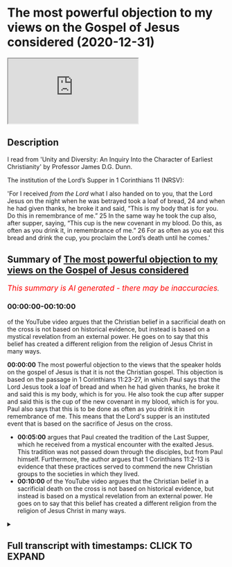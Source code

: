 # The most powerful objection to my views on the Gospel of Jesus considered (2020-12-31)

<iframe loading='lazy' allow='autoplay' src='https://www.youtube.com/embed/lNeVDnS7eoQ'></iframe>

## Description

I read from 'Unity and Diversity: An Inquiry Into the Character of Earliest Christianity' by Professor James D.G. Dunn.

The institution of the Lord’s Supper in 1 Corinthians 11 (NRSV):

'For I received *from the Lord* what I also handed on to you, that the Lord Jesus on the night when he was betrayed took a loaf of bread, 24 and when he had given thanks, he broke it and said, “This is my body that is for you. Do this in remembrance of me.” 25 In the same way he took the cup also, after supper, saying, “This cup is the new covenant in my blood. Do this, as often as you drink it, in remembrance of me.” 26 For as often as you eat this bread and drink the cup, you proclaim the Lord’s death until he comes.'

## Summary of [The most powerful objection to my views on the Gospel of Jesus considered](https://www.youtube.com/watch?v=lNeVDnS7eoQ)


*<span style="color:red; font-size:125%">This summary is AI generated - there may be inaccuracies</span>. [](/)*

### <a onclick="modifyYTiframeseektime('0')">00:00:00-00:10:00</a>

of the YouTube video argues that the Christian belief in a sacrificial death on the cross is not based on historical evidence, but instead is based on a mystical revelation from an external power. He goes on to say that this belief has created a different religion from the religion of Jesus Christ in many ways.

**<a onclick="modifyYTiframeseektime('0')">00:00:00</a>** The most powerful objection to the views that the speaker holds on the gospel of Jesus is that it is not the Christian gospel. This objection is based on the passage in 1 Corinthians 11:23-27, in which Paul says that the Lord Jesus took a loaf of bread and when he had given thanks, he broke it and said this is my body, which is for you. He also took the cup after supper and said this is the cup of the new covenant in my blood, which is for you. Paul also says that this is to be done as often as you drink it in remembrance of me. This means that the Lord's supper is an instituted event that is based on the sacrifice of Jesus on the cross.
* **<a onclick="modifyYTiframeseektime('300')">00:05:00</a>** argues that Paul created the tradition of the Last Supper, which he received from a mystical encounter with the exalted Jesus. This tradition was not passed down through the disciples, but from Paul himself. Furthermore, the author argues that 1 Corinthians 11:2-13 is evidence that these practices served to commend the new Christian groups to the societies in which they lived.
* **<a onclick="modifyYTiframeseektime('600')">00:10:00</a>** of the YouTube video argues that the Christian belief in a sacrificial death on the cross is not based on historical evidence, but instead is based on a mystical revelation from an external power. He goes on to say that this belief has created a different religion from the religion of Jesus Christ in many ways.

<details><summary><h2>Full transcript with timestamps: CLICK TO EXPAND</h2></summary>

<a onclick="modifyYTiframeseektime('1')">0:00:01</a> hello and in this uh episode  
<a onclick="modifyYTiframeseektime('3')">0:00:03</a> on new year's eve i want to talk about  
<a onclick="modifyYTiframeseektime('5')">0:00:05</a> what may be the most powerful  
<a onclick="modifyYTiframeseektime('7')">0:00:07</a> single objection to the views that i  
<a onclick="modifyYTiframeseektime('10')">0:00:10</a> commonly articulate in my conversations  
<a onclick="modifyYTiframeseektime('13')">0:00:13</a> and debates with christians and in my  
<a onclick="modifyYTiframeseektime('15')">0:00:15</a> own understanding of  
<a onclick="modifyYTiframeseektime('16')">0:00:16</a> what jesus ministry was about i think  
<a onclick="modifyYTiframeseektime('19')">0:00:19</a> that  
<a onclick="modifyYTiframeseektime('20')">0:00:20</a> the message that jesus preached wasn't  
<a onclick="modifyYTiframeseektime('22')">0:00:22</a> uh the christian gospel  
<a onclick="modifyYTiframeseektime('24')">0:00:24</a> but it was quite different it was based  
<a onclick="modifyYTiframeseektime('26')">0:00:26</a> around the uh devotion to the one  
<a onclick="modifyYTiframeseektime('28')">0:00:28</a> the one god with an emphasis on mercy  
<a onclick="modifyYTiframeseektime('31')">0:00:31</a> and love and forgiveness against  
<a onclick="modifyYTiframeseektime('32')">0:00:32</a> hypocrisy  
<a onclick="modifyYTiframeseektime('34')">0:00:34</a> uh an emphasis on interior sincerity  
<a onclick="modifyYTiframeseektime('37')">0:00:37</a> uh rather mere externality and uh  
<a onclick="modifyYTiframeseektime('40')">0:00:40</a> there is no mention in in my  
<a onclick="modifyYTiframeseektime('42')">0:00:42</a> understanding of jesus death  
<a onclick="modifyYTiframeseektime('45')">0:00:45</a> being required for salvation to enter  
<a onclick="modifyYTiframeseektime('48')">0:00:48</a> into the kingdom  
<a onclick="modifyYTiframeseektime('48')">0:00:48</a> for forgiveness of sins because people  
<a onclick="modifyYTiframeseektime('51')">0:00:51</a> were entering into the kingdom  
<a onclick="modifyYTiframeseektime('52')">0:00:52</a> of god um the prostitutes and the tax  
<a onclick="modifyYTiframeseektime('55')">0:00:55</a> collectors and the poor and so on as  
<a onclick="modifyYTiframeseektime('57')">0:00:57</a> luke mentions long before uh this  
<a onclick="modifyYTiframeseektime('60')">0:01:00</a> sacrificial death on the cross but uh  
<a onclick="modifyYTiframeseektime('63')">0:01:03</a> the objection is made  
<a onclick="modifyYTiframeseektime('64')">0:01:04</a> that if one looks at the gospels  
<a onclick="modifyYTiframeseektime('66')">0:01:06</a> particularly the end of jesus's life  
<a onclick="modifyYTiframeseektime('69')">0:01:09</a> on the night that he was betrayed we  
<a onclick="modifyYTiframeseektime('72')">0:01:12</a> come across something called the last  
<a onclick="modifyYTiframeseektime('74')">0:01:14</a> supper and this is  
<a onclick="modifyYTiframeseektime('76')">0:01:16</a> commemorated in today's churches it's  
<a onclick="modifyYTiframeseektime('78')">0:01:18</a> called the mass or the eucharist  
<a onclick="modifyYTiframeseektime('81')">0:01:21</a> or holy communion or the last supper  
<a onclick="modifyYTiframeseektime('84')">0:01:24</a> basically looking back uh to this event  
<a onclick="modifyYTiframeseektime('88')">0:01:28</a> that uh the bible records apparently  
<a onclick="modifyYTiframeseektime('92')">0:01:32</a> and our earliest recollection of that  
<a onclick="modifyYTiframeseektime('94')">0:01:34</a> the earliest uh narration of that is in  
<a onclick="modifyYTiframeseektime('96')">0:01:36</a> paul's letters  
<a onclick="modifyYTiframeseektime('97')">0:01:37</a> and i just wanted to read to you what it  
<a onclick="modifyYTiframeseektime('100')">0:01:40</a> says  
<a onclick="modifyYTiframeseektime('101')">0:01:41</a> in 1 corinthians chapter 11  
<a onclick="modifyYTiframeseektime('104')">0:01:44</a> verse 23 onwards it says for i received  
<a onclick="modifyYTiframeseektime('108')">0:01:48</a> from the lord but i also handed on to  
<a onclick="modifyYTiframeseektime('110')">0:01:50</a> you  
<a onclick="modifyYTiframeseektime('110')">0:01:50</a> that the lord jesus on the night that he  
<a onclick="modifyYTiframeseektime('113')">0:01:53</a> was betrayed  
<a onclick="modifyYTiframeseektime('114')">0:01:54</a> took a loaf of bread and when he had  
<a onclick="modifyYTiframeseektime('116')">0:01:56</a> given thanks  
<a onclick="modifyYTiframeseektime('117')">0:01:57</a> he broke it and said this is my body  
<a onclick="modifyYTiframeseektime('120')">0:02:00</a> that is for you  
<a onclick="modifyYTiframeseektime('121')">0:02:01</a> do this in remembrance of me  
<a onclick="modifyYTiframeseektime('125')">0:02:05</a> in the same way he took the cup also  
<a onclick="modifyYTiframeseektime('127')">0:02:07</a> after supper saying  
<a onclick="modifyYTiframeseektime('129')">0:02:09</a> this is the cup of the new covenant in  
<a onclick="modifyYTiframeseektime('131')">0:02:11</a> my blood  
<a onclick="modifyYTiframeseektime('133')">0:02:13</a> do this as often as you drink it in  
<a onclick="modifyYTiframeseektime('135')">0:02:15</a> remembrance  
<a onclick="modifyYTiframeseektime('136')">0:02:16</a> of me for as often as you eat  
<a onclick="modifyYTiframeseektime('140')">0:02:20</a> this bread and drink this cup you  
<a onclick="modifyYTiframeseektime('142')">0:02:22</a> proclaim  
<a onclick="modifyYTiframeseektime('143')">0:02:23</a> the lord's death until he comes  
<a onclick="modifyYTiframeseektime('147')">0:02:27</a> so this is commonly understood to be the  
<a onclick="modifyYTiframeseektime('149')">0:02:29</a> institution  
<a onclick="modifyYTiframeseektime('150')">0:02:30</a> of the lord's supper and clearly  
<a onclick="modifyYTiframeseektime('152')">0:02:32</a> portraying jesus death  
<a onclick="modifyYTiframeseektime('154')">0:02:34</a> as sacrificial as inaugurating a new  
<a onclick="modifyYTiframeseektime('157')">0:02:37</a> covenant  
<a onclick="modifyYTiframeseektime('159')">0:02:39</a> and as being absolutely key for  
<a onclick="modifyYTiframeseektime('161')">0:02:41</a> salvation and the forgiveness of sins  
<a onclick="modifyYTiframeseektime('163')">0:02:43</a> so this is seen as this passage is seen  
<a onclick="modifyYTiframeseektime('166')">0:02:46</a> as a decisive  
<a onclick="modifyYTiframeseektime('167')">0:02:47</a> objection to the my own understanding of  
<a onclick="modifyYTiframeseektime('170')">0:02:50</a> the gospel of jesus  
<a onclick="modifyYTiframeseektime('171')">0:02:51</a> which i've just mentioned so there are  
<a onclick="modifyYTiframeseektime('174')">0:02:54</a> one or two  
<a onclick="modifyYTiframeseektime('175')">0:02:55</a> possible ways of responding to this  
<a onclick="modifyYTiframeseektime('177')">0:02:57</a> objection  
<a onclick="modifyYTiframeseektime('178')">0:02:58</a> and um i want to share with you  
<a onclick="modifyYTiframeseektime('182')">0:03:02</a> uh some comments in this book which i  
<a onclick="modifyYTiframeseektime('184')">0:03:04</a> mentioned in a previous video  
<a onclick="modifyYTiframeseektime('186')">0:03:06</a> unity and diversity in the new testament  
<a onclick="modifyYTiframeseektime('188')">0:03:08</a> an inquiry into  
<a onclick="modifyYTiframeseektime('190')">0:03:10</a> the character of earliest christianity  
<a onclick="modifyYTiframeseektime('192')">0:03:12</a> by  
<a onclick="modifyYTiframeseektime('193')">0:03:13</a> professor jimmy dunn of durham  
<a onclick="modifyYTiframeseektime('195')">0:03:15</a> university  
<a onclick="modifyYTiframeseektime('197')">0:03:17</a> and he has a paragraph directly  
<a onclick="modifyYTiframeseektime('199')">0:03:19</a> commenting on the nature of  
<a onclick="modifyYTiframeseektime('201')">0:03:21</a> paul's comments in one corinthians which  
<a onclick="modifyYTiframeseektime('203')">0:03:23</a> i think throw  
<a onclick="modifyYTiframeseektime('204')">0:03:24</a> a completely different light on the  
<a onclick="modifyYTiframeseektime('206')">0:03:26</a> whole  
<a onclick="modifyYTiframeseektime('207')">0:03:27</a> argument and um and i'll just read it  
<a onclick="modifyYTiframeseektime('210')">0:03:30</a> and then make some comments  
<a onclick="modifyYTiframeseektime('212')">0:03:32</a> so on page 72 of dunn's book he writes  
<a onclick="modifyYTiframeseektime('216')">0:03:36</a> here is a tradition of jesus's words  
<a onclick="modifyYTiframeseektime('218')">0:03:38</a> which peter clearly believes  
<a onclick="modifyYTiframeseektime('220')">0:03:40</a> should govern the common meals of the  
<a onclick="modifyYTiframeseektime('222')">0:03:42</a> corinthians  
<a onclick="modifyYTiframeseektime('224')">0:03:44</a> at the same time he has no compunction  
<a onclick="modifyYTiframeseektime('227')">0:03:47</a> about adding what appears to be his own  
<a onclick="modifyYTiframeseektime('229')">0:03:49</a> interpretation to the received formula  
<a onclick="modifyYTiframeseektime('232')">0:03:52</a> quote  
<a onclick="modifyYTiframeseektime('233')">0:03:53</a> for as often as you eat this bread and  
<a onclick="modifyYTiframeseektime('235')">0:03:55</a> drink this cup  
<a onclick="modifyYTiframeseektime('236')">0:03:56</a> you proclaim the lord's death until he  
<a onclick="modifyYTiframeseektime('238')">0:03:58</a> comes  
<a onclick="modifyYTiframeseektime('240')">0:04:00</a> that's 1126 moreover  
<a onclick="modifyYTiframeseektime('243')">0:04:03</a> he specifically designates the source of  
<a onclick="modifyYTiframeseektime('245')">0:04:05</a> the last supper tradition as  
<a onclick="modifyYTiframeseektime('247')">0:04:07</a> the lord this seems to mean not so much  
<a onclick="modifyYTiframeseektime('250')">0:04:10</a> that the earthly jesus was the original  
<a onclick="modifyYTiframeseektime('252')">0:04:12</a> source  
<a onclick="modifyYTiframeseektime('253')">0:04:13</a> of the tradition but rather that paul  
<a onclick="modifyYTiframeseektime('256')">0:04:16</a> understood the present  
<a onclick="modifyYTiframeseektime('257')">0:04:17</a> exalted jesus to be the immediate source  
<a onclick="modifyYTiframeseektime('260')">0:04:20</a> of the historical formula that is to say  
<a onclick="modifyYTiframeseektime('264')">0:04:24</a> that it was authoritative not because it  
<a onclick="modifyYTiframeseektime('266')">0:04:26</a> was a tradition  
<a onclick="modifyYTiframeseektime('268')">0:04:28</a> but because it was received and accepted  
<a onclick="modifyYTiframeseektime('270')">0:04:30</a> on the direct authority  
<a onclick="modifyYTiframeseektime('272')">0:04:32</a> of the exalted one compare and note the  
<a onclick="modifyYTiframeseektime('275')">0:04:35</a> present tense in 1 corinthians  
<a onclick="modifyYTiframeseektime('277')">0:04:37</a> 7 10. here again  
<a onclick="modifyYTiframeseektime('281')">0:04:41</a> evidently we are back with the idea of  
<a onclick="modifyYTiframeseektime('283')">0:04:43</a> pneumatic tradition  
<a onclick="modifyYTiframeseektime('285')">0:04:45</a> tradition which is authoritative because  
<a onclick="modifyYTiframeseektime('287')">0:04:47</a> of its immediate inspiration  
<a onclick="modifyYTiframeseektime('289')">0:04:49</a> and its direct relevance end quote  
<a onclick="modifyYTiframeseektime('294')">0:04:54</a> so i think in simpler language what um  
<a onclick="modifyYTiframeseektime('298')">0:04:58</a> don is saying is that this story the  
<a onclick="modifyYTiframeseektime('301')">0:05:01</a> last supper  
<a onclick="modifyYTiframeseektime('302')">0:05:02</a> according to paul and i think done is  
<a onclick="modifyYTiframeseektime('305')">0:05:05</a> right to stress  
<a onclick="modifyYTiframeseektime('306')">0:05:06</a> verse 23 for i received from the lord  
<a onclick="modifyYTiframeseektime('310')">0:05:10</a> what i also handed on to you that the  
<a onclick="modifyYTiframeseektime('312')">0:05:12</a> lord jesus on the night that he was  
<a onclick="modifyYTiframeseektime('314')">0:05:14</a> betrayed  
<a onclick="modifyYTiframeseektime('314')">0:05:14</a> took a loaf of bread etc so  
<a onclick="modifyYTiframeseektime('317')">0:05:17</a> paul it seems received this uh  
<a onclick="modifyYTiframeseektime('320')">0:05:20</a> institution of the last supper  
<a onclick="modifyYTiframeseektime('322')">0:05:22</a> directly from the exalted christ  
<a onclick="modifyYTiframeseektime('326')">0:05:26</a> he did not receive it from peter james  
<a onclick="modifyYTiframeseektime('330')">0:05:30</a> uh john or any of the the actual  
<a onclick="modifyYTiframeseektime('332')">0:05:32</a> disciples of jesus  
<a onclick="modifyYTiframeseektime('333')">0:05:33</a> and indeed elsewhere paul is very clear  
<a onclick="modifyYTiframeseektime('336')">0:05:36</a> that the gospel himself  
<a onclick="modifyYTiframeseektime('338')">0:05:38</a> that he preaches is uh he had not  
<a onclick="modifyYTiframeseektime('340')">0:05:40</a> received from any human being  
<a onclick="modifyYTiframeseektime('342')">0:05:42</a> and in galatians um he makes that very  
<a onclick="modifyYTiframeseektime('345')">0:05:45</a> clear in galatians chapter 1  
<a onclick="modifyYTiframeseektime('347')">0:05:47</a> where he says about the gospel that he  
<a onclick="modifyYTiframeseektime('349')">0:05:49</a> preaches verse 11  
<a onclick="modifyYTiframeseektime('351')">0:05:51</a> i want you to know that the gospel that  
<a onclick="modifyYTiframeseektime('354')">0:05:54</a> was proclaimed by me  
<a onclick="modifyYTiframeseektime('356')">0:05:56</a> is not of human origin for i did not  
<a onclick="modifyYTiframeseektime('358')">0:05:58</a> receive it from a human source  
<a onclick="modifyYTiframeseektime('360')">0:06:00</a> nor was i taught it but i received it  
<a onclick="modifyYTiframeseektime('364')">0:06:04</a> through a revelation  
<a onclick="modifyYTiframeseektime('365')">0:06:05</a> of jesus christ so these ideas that paul  
<a onclick="modifyYTiframeseektime('368')">0:06:08</a> is preaching  
<a onclick="modifyYTiframeseektime('369')">0:06:09</a> um which uh he has also passes on to  
<a onclick="modifyYTiframeseektime('373')">0:06:13</a> the corinthians to the thessalonians to  
<a onclick="modifyYTiframeseektime('376')">0:06:16</a> the people in the church in colossia  
<a onclick="modifyYTiframeseektime('379')">0:06:19</a> to wherever he founded a church  
<a onclick="modifyYTiframeseektime('382')">0:06:22</a> this is what he taught them was the  
<a onclick="modifyYTiframeseektime('384')">0:06:24</a> christian faith this is what he taught  
<a onclick="modifyYTiframeseektime('385')">0:06:25</a> them as the gospel  
<a onclick="modifyYTiframeseektime('386')">0:06:26</a> he didn't receive that from any of jesus  
<a onclick="modifyYTiframeseektime('388')">0:06:28</a> disciples  
<a onclick="modifyYTiframeseektime('389')">0:06:29</a> he received it from a mystical encounter  
<a onclick="modifyYTiframeseektime('392')">0:06:32</a> with the exalted jesus  
<a onclick="modifyYTiframeseektime('394')">0:06:34</a> now there are three accounts in the book  
<a onclick="modifyYTiframeseektime('397')">0:06:37</a> of acts  
<a onclick="modifyYTiframeseektime('398')">0:06:38</a> written by luke of uh  
<a onclick="modifyYTiframeseektime('402')">0:06:42</a> paul's claim that on the road to  
<a onclick="modifyYTiframeseektime('404')">0:06:44</a> damascus  
<a onclick="modifyYTiframeseektime('405')">0:06:45</a> he had this incredible encounter with  
<a onclick="modifyYTiframeseektime('407')">0:06:47</a> jesus with the written cr  
<a onclick="modifyYTiframeseektime('409')">0:06:49</a> isn't christ and these he calls  
<a onclick="modifyYTiframeseektime('412')">0:06:52</a> visions this is not my word uh if you  
<a onclick="modifyYTiframeseektime('415')">0:06:55</a> look at  
<a onclick="modifyYTiframeseektime('416')">0:06:56</a> acts chapter 26  
<a onclick="modifyYTiframeseektime('419')">0:06:59</a> there are three accounts as i say of  
<a onclick="modifyYTiframeseektime('421')">0:07:01</a> this story in acts  
<a onclick="modifyYTiframeseektime('422')">0:07:02</a> in the last account acts 26 verse 19  
<a onclick="modifyYTiframeseektime('426')">0:07:06</a> he tells this story to king agrippa and  
<a onclick="modifyYTiframeseektime('429')">0:07:09</a> he says i was not  
<a onclick="modifyYTiframeseektime('430')">0:07:10</a> disobedient to the heavenly vision this  
<a onclick="modifyYTiframeseektime('433')">0:07:13</a> refers to the story of his encounter  
<a onclick="modifyYTiframeseektime('436')">0:07:16</a> on the road to damascus he has just  
<a onclick="modifyYTiframeseektime('437')">0:07:17</a> described in the preceding  
<a onclick="modifyYTiframeseektime('439')">0:07:19</a> verses and uh  
<a onclick="modifyYTiframeseektime('443')">0:07:23</a> agrippa says you are out of your mind  
<a onclick="modifyYTiframeseektime('444')">0:07:24</a> paul too much learning has drived you  
<a onclick="modifyYTiframeseektime('447')">0:07:27</a> insane  
<a onclick="modifyYTiframeseektime('447')">0:07:27</a> that's um the king's uh perhaps  
<a onclick="modifyYTiframeseektime('450')">0:07:30</a> insightful  
<a onclick="modifyYTiframeseektime('451')">0:07:31</a> response so paul gets his teaching not  
<a onclick="modifyYTiframeseektime('455')">0:07:35</a> from  
<a onclick="modifyYTiframeseektime('456')">0:07:36</a> uh jesus uh the historical jesus who he  
<a onclick="modifyYTiframeseektime('459')">0:07:39</a> never met  
<a onclick="modifyYTiframeseektime('459')">0:07:39</a> he doesn't get it from his disciples who  
<a onclick="modifyYTiframeseektime('462')">0:07:42</a> he doesn't  
<a onclick="modifyYTiframeseektime('462')">0:07:42</a> he absolutely clear he doesn't get that  
<a onclick="modifyYTiframeseektime('464')">0:07:44</a> teaching from them he gets it from a  
<a onclick="modifyYTiframeseektime('466')">0:07:46</a> vision  
<a onclick="modifyYTiframeseektime('467')">0:07:47</a> and then he founds his churches in the  
<a onclick="modifyYTiframeseektime('469')">0:07:49</a> gentile world who then pass it on to  
<a onclick="modifyYTiframeseektime('472')">0:07:52</a> uh their succeeding uh generations  
<a onclick="modifyYTiframeseektime('475')">0:07:55</a> now what about the gospels well  
<a onclick="modifyYTiframeseektime('478')">0:07:58</a> if you look at the the wording uh in 1  
<a onclick="modifyYTiframeseektime('481')">0:08:01</a> corinthians 11  
<a onclick="modifyYTiframeseektime('483')">0:08:03</a> it is pretty much the same as we found  
<a onclick="modifyYTiframeseektime('485')">0:08:05</a> in matthew mark and luke  
<a onclick="modifyYTiframeseektime('486')">0:08:06</a> with some very slight differences it  
<a onclick="modifyYTiframeseektime('488')">0:08:08</a> looks as if they have taken this  
<a onclick="modifyYTiframeseektime('489')">0:08:09</a> tradition  
<a onclick="modifyYTiframeseektime('491')">0:08:11</a> uh that has been passed on by paul to  
<a onclick="modifyYTiframeseektime('493')">0:08:13</a> his churches  
<a onclick="modifyYTiframeseektime('495')">0:08:15</a> they've taken this tradition which was  
<a onclick="modifyYTiframeseektime('497')">0:08:17</a> uh came about  
<a onclick="modifyYTiframeseektime('498')">0:08:18</a> some years earlier in the 1950s early 19  
<a onclick="modifyYTiframeseektime('502')">0:08:22</a> early a.d 50 when the letter was written  
<a onclick="modifyYTiframeseektime('506')">0:08:26</a> uh one corinthians and they've  
<a onclick="modifyYTiframeseektime('507')">0:08:27</a> incorporated that story into  
<a onclick="modifyYTiframeseektime('510')">0:08:30</a> their telling of the gospel because the  
<a onclick="modifyYTiframeseektime('512')">0:08:32</a> gospels are not written by eyewitnesses  
<a onclick="modifyYTiframeseektime('514')">0:08:34</a> as is now universally acknowledged by  
<a onclick="modifyYTiframeseektime('517')">0:08:37</a> new testament scholars  
<a onclick="modifyYTiframeseektime('518')">0:08:38</a> their second generation um creations and  
<a onclick="modifyYTiframeseektime('521')">0:08:41</a> they're not written by  
<a onclick="modifyYTiframeseektime('522')">0:08:42</a> disciples or eyewitnesses so  
<a onclick="modifyYTiframeseektime('525')">0:08:45</a> the origin of this last supper story  
<a onclick="modifyYTiframeseektime('527')">0:08:47</a> seems to be uh  
<a onclick="modifyYTiframeseektime('529')">0:08:49</a> paul's vision that he had of jesus  
<a onclick="modifyYTiframeseektime('532')">0:08:52</a> not the historical jesus and that's what  
<a onclick="modifyYTiframeseektime('535')">0:08:55</a> dun says  
<a onclick="modifyYTiframeseektime('536')">0:08:56</a> now this is quite uh explosive it's  
<a onclick="modifyYTiframeseektime('539')">0:08:59</a> a huge game changer in terms of the  
<a onclick="modifyYTiframeseektime('543')">0:09:03</a> debate about  
<a onclick="modifyYTiframeseektime('543')">0:09:03</a> jesus own message jimmy dunn continues  
<a onclick="modifyYTiframeseektime('548')">0:09:08</a> um just to drive the point home i guess  
<a onclick="modifyYTiframeseektime('551')">0:09:11</a> paul  
<a onclick="modifyYTiframeseektime('552')">0:09:12</a> also appeals on several occasions in one  
<a onclick="modifyYTiframeseektime('554')">0:09:14</a> corinthians  
<a onclick="modifyYTiframeseektime('555')">0:09:15</a> to the practices of other churches in  
<a onclick="modifyYTiframeseektime('557')">0:09:17</a> the gentile mission and he quotes a  
<a onclick="modifyYTiframeseektime('559')">0:09:19</a> bunch of texts  
<a onclick="modifyYTiframeseektime('560')">0:09:20</a> here evidently a former church tradition  
<a onclick="modifyYTiframeseektime('562')">0:09:22</a> was growing up which could be appealed  
<a onclick="modifyYTiframeseektime('564')">0:09:24</a> to  
<a onclick="modifyYTiframeseektime('565')">0:09:25</a> as some sort of unifying bond but  
<a onclick="modifyYTiframeseektime('568')">0:09:28</a> if uh 1 corinthians 11 is any guide  
<a onclick="modifyYTiframeseektime('572')">0:09:32</a> these were practices which served to  
<a onclick="modifyYTiframeseektime('574')">0:09:34</a> commend the new christian groups to the  
<a onclick="modifyYTiframeseektime('576')">0:09:36</a> societies in which they lived  
<a onclick="modifyYTiframeseektime('578')">0:09:38</a> a bit oblique what dumb means by that  
<a onclick="modifyYTiframeseektime('580')">0:09:40</a> and then he says and paul  
<a onclick="modifyYTiframeseektime('582')">0:09:42</a> as the creator of that tradition  
<a onclick="modifyYTiframeseektime('584')">0:09:44</a> certainly did not regard it as having an  
<a onclick="modifyYTiframeseektime('586')">0:09:46</a> independent authority  
<a onclick="modifyYTiframeseektime('587')">0:09:47</a> so paul is the creator of the tradition  
<a onclick="modifyYTiframeseektime('590')">0:09:50</a> of the last supper  
<a onclick="modifyYTiframeseektime('592')">0:09:52</a> he didn't get it from jesus the  
<a onclick="modifyYTiframeseektime('593')">0:09:53</a> historical jesus didn't get it from  
<a onclick="modifyYTiframeseektime('595')">0:09:55</a> peter from james from paul  
<a onclick="modifyYTiframeseektime('596')">0:09:56</a> he created it and ultimately many years  
<a onclick="modifyYTiframeseektime('600')">0:10:00</a> later  
<a onclick="modifyYTiframeseektime('600')">0:10:00</a> in the second generation when whoever  
<a onclick="modifyYTiframeseektime('603')">0:10:03</a> wrote matthew mark and luke came along  
<a onclick="modifyYTiframeseektime('605')">0:10:05</a> it was the common practice of many many  
<a onclick="modifyYTiframeseektime('607')">0:10:07</a> churches that paul had founded  
<a onclick="modifyYTiframeseektime('609')">0:10:09</a> to believe that the death of jesus uh  
<a onclick="modifyYTiframeseektime('612')">0:10:12</a> was sacrificial  
<a onclick="modifyYTiframeseektime('613')">0:10:13</a> and that supplanted and took the place  
<a onclick="modifyYTiframeseektime('616')">0:10:16</a> of the gospel of jesus  
<a onclick="modifyYTiframeseektime('617')">0:10:17</a> which had a very different focus and a  
<a onclick="modifyYTiframeseektime('619')">0:10:19</a> very different  
<a onclick="modifyYTiframeseektime('620')">0:10:20</a> um soteriology and very different  
<a onclick="modifyYTiframeseektime('623')">0:10:23</a> theology  
<a onclick="modifyYTiframeseektime('624')">0:10:24</a> what about the gospel of john well as is  
<a onclick="modifyYTiframeseektime('627')">0:10:27</a> well known  
<a onclick="modifyYTiframeseektime('627')">0:10:27</a> um the gospel of john doesn't contain  
<a onclick="modifyYTiframeseektime('631')">0:10:31</a> a last supper clearly it comes from a  
<a onclick="modifyYTiframeseektime('633')">0:10:33</a> different tradition  
<a onclick="modifyYTiframeseektime('634')">0:10:34</a> uh because the synoptic gospels as as we  
<a onclick="modifyYTiframeseektime('636')">0:10:36</a> know matthew  
<a onclick="modifyYTiframeseektime('638')">0:10:38</a> and luke use mark the earlier gospel  
<a onclick="modifyYTiframeseektime('640')">0:10:40</a> written in the 70s a.d  
<a onclick="modifyYTiframeseektime('642')">0:10:42</a> so it's a good 20 years later after paul  
<a onclick="modifyYTiframeseektime('645')">0:10:45</a> um  
<a onclick="modifyYTiframeseektime('646')">0:10:46</a> handed on that tradition to the  
<a onclick="modifyYTiframeseektime('648')">0:10:48</a> corinthians um  
<a onclick="modifyYTiframeseektime('650')">0:10:50</a> and matthew as i say matthew and luke  
<a onclick="modifyYTiframeseektime('652')">0:10:52</a> used mark so really just one source  
<a onclick="modifyYTiframeseektime('654')">0:10:54</a> which is  
<a onclick="modifyYTiframeseektime('655')">0:10:55</a> mark so probably mark got this story  
<a onclick="modifyYTiframeseektime('658')">0:10:58</a> from paul's churches  
<a onclick="modifyYTiframeseektime('661')">0:11:01</a> and then luke and matthew incorporated  
<a onclick="modifyYTiframeseektime('663')">0:11:03</a> that story into their own telling  
<a onclick="modifyYTiframeseektime('665')">0:11:05</a> of the gospel john however  
<a onclick="modifyYTiframeseektime('669')">0:11:09</a> is a separate tradition knows nothing of  
<a onclick="modifyYTiframeseektime('672')">0:11:12</a> the  
<a onclick="modifyYTiframeseektime('672')">0:11:12</a> last supper story although some do say  
<a onclick="modifyYTiframeseektime('675')">0:11:15</a> particularly catholics that john chapter  
<a onclick="modifyYTiframeseektime('677')">0:11:17</a> six  
<a onclick="modifyYTiframeseektime('678')">0:11:18</a> is a reference to um the eucharist but  
<a onclick="modifyYTiframeseektime('681')">0:11:21</a> it doesn't talk about allah suburb and  
<a onclick="modifyYTiframeseektime('683')">0:11:23</a> that's a scholarly issue but i'm not  
<a onclick="modifyYTiframeseektime('684')">0:11:24</a> going to get into  
<a onclick="modifyYTiframeseektime('687')">0:11:27</a> so this powerful objection to  
<a onclick="modifyYTiframeseektime('690')">0:11:30</a> my uh the most powerful objection i  
<a onclick="modifyYTiframeseektime('692')">0:11:32</a> think to my presentation of what jesus  
<a onclick="modifyYTiframeseektime('694')">0:11:34</a> preached  
<a onclick="modifyYTiframeseektime('695')">0:11:35</a> i nothing to do with a sacrificial death  
<a onclick="modifyYTiframeseektime('698')">0:11:38</a> on the cross  
<a onclick="modifyYTiframeseektime('699')">0:11:39</a> um actually evaporates if jimmy dunn  
<a onclick="modifyYTiframeseektime('702')">0:11:42</a> who is a christian who believes in the  
<a onclick="modifyYTiframeseektime('704')">0:11:44</a> trinity is right and i think he has a  
<a onclick="modifyYTiframeseektime('706')">0:11:46</a> good argument  
<a onclick="modifyYTiframeseektime('707')">0:11:47</a> because paul in 1 corinthians 11 says he  
<a onclick="modifyYTiframeseektime('710')">0:11:50</a> received this  
<a onclick="modifyYTiframeseektime('711')">0:11:51</a> from the lord and he didn't and he says  
<a onclick="modifyYTiframeseektime('713')">0:11:53</a> in corinthians he doesn't get this  
<a onclick="modifyYTiframeseektime('714')">0:11:54</a> in galatians i mean he doesn't get this  
<a onclick="modifyYTiframeseektime('716')">0:11:56</a> from any historical source any human  
<a onclick="modifyYTiframeseektime('719')">0:11:59</a> being  
<a onclick="modifyYTiframeseektime('720')">0:12:00</a> this is a mystical revelation  
<a onclick="modifyYTiframeseektime('723')">0:12:03</a> and he has a vision he says on the road  
<a onclick="modifyYTiframeseektime('725')">0:12:05</a> to damascus so here's a man given to  
<a onclick="modifyYTiframeseektime('727')">0:12:07</a> um visions and appearances  
<a onclick="modifyYTiframeseektime('731')">0:12:11</a> and words from another external power  
<a onclick="modifyYTiframeseektime('735')">0:12:15</a> and then he passes that on as historical  
<a onclick="modifyYTiframeseektime('738')">0:12:18</a> information about the historical jesus  
<a onclick="modifyYTiframeseektime('740')">0:12:20</a> and because of his powerful personality  
<a onclick="modifyYTiframeseektime('742')">0:12:22</a> and his brilliance  
<a onclick="modifyYTiframeseektime('743')">0:12:23</a> and what other and whatever other unseen  
<a onclick="modifyYTiframeseektime('746')">0:12:26</a> elements  
<a onclick="modifyYTiframeseektime('747')">0:12:27</a> are at work in his ministry  
<a onclick="modifyYTiframeseektime('750')">0:12:30</a> we have created what is called  
<a onclick="modifyYTiframeseektime('753')">0:12:33</a> christianity that we understand it today  
<a onclick="modifyYTiframeseektime('757')">0:12:37</a> and that seems to me a different  
<a onclick="modifyYTiframeseektime('759')">0:12:39</a> religion  
<a onclick="modifyYTiframeseektime('760')">0:12:40</a> from the religion of jesus in many many  
<a onclick="modifyYTiframeseektime('762')">0:12:42</a> ways yes there are some similarities  
<a onclick="modifyYTiframeseektime('764')">0:12:44</a> they both believe in moses they believe  
<a onclick="modifyYTiframeseektime('766')">0:12:46</a> in the god of israel  
<a onclick="modifyYTiframeseektime('767')">0:12:47</a> but the whole thrust of salvation and  
<a onclick="modifyYTiframeseektime('769')">0:12:49</a> the focus uh  
<a onclick="modifyYTiframeseektime('770')">0:12:50</a> is very different in jesus ministry it's  
<a onclick="modifyYTiframeseektime('772')">0:12:52</a> focused on god  
<a onclick="modifyYTiframeseektime('773')">0:12:53</a> in paul's ministry it's focused on jesus  
<a onclick="modifyYTiframeseektime('776')">0:12:56</a> death and resurrection  
<a onclick="modifyYTiframeseektime('778')">0:12:58</a> so i think the objection to my argument  
<a onclick="modifyYTiframeseektime('780')">0:13:00</a> um has been  
<a onclick="modifyYTiframeseektime('781')">0:13:01</a> uh pretty uh competently refuted by  
<a onclick="modifyYTiframeseektime('785')">0:13:05</a> a leading christian new testament  
<a onclick="modifyYTiframeseektime('786')">0:13:06</a> scholar  
<a onclick="modifyYTiframeseektime('788')">0:13:08</a> that is not historical in the sense that  
<a onclick="modifyYTiframeseektime('791')">0:13:11</a> it actually happened with the historical  
<a onclick="modifyYTiframeseektime('792')">0:13:12</a> jesus  
<a onclick="modifyYTiframeseektime('793')">0:13:13</a> paul believed maybe it was historical he  
<a onclick="modifyYTiframeseektime('795')">0:13:15</a> had a vision he didn't get it from any  
<a onclick="modifyYTiframeseektime('797')">0:13:17</a> historical or human source  
<a onclick="modifyYTiframeseektime('799')">0:13:19</a> the source comes from some um occult  
<a onclick="modifyYTiframeseektime('803')">0:13:23</a> uh source that we may never know really  
<a onclick="modifyYTiframeseektime('806')">0:13:26</a> what happened there  
<a onclick="modifyYTiframeseektime('807')">0:13:27</a> so i think that that's quite an  
<a onclick="modifyYTiframeseektime('808')">0:13:28</a> interesting insight and thank you to  
<a onclick="modifyYTiframeseektime('809')">0:13:29</a> jimmy dunn for providing  
<a onclick="modifyYTiframeseektime('811')">0:13:31</a> a powerful rebuttal to i think the most  
<a onclick="modifyYTiframeseektime('815')">0:13:35</a> persuasive compelling objection  
<a onclick="modifyYTiframeseektime('818')">0:13:38</a> to the reconstruction and arguments that  
<a onclick="modifyYTiframeseektime('821')">0:13:41</a> i presented  
<a onclick="modifyYTiframeseektime('823')">0:13:43</a> till next time  
</details>